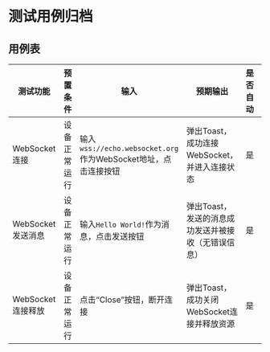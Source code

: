 # 测试用例归档

## 用例表

| 测试功能          | 预置条件     | 输入                                                         | 预期输出                                            | 是否自动 | 测试结果 |
| ----------------- | ------------ | ------------------------------------------------------------ | --------------------------------------------------- | -------- | -------- |
| WebSocket连接     | 设备正常运行 | 输入`wss://echo.websocket.org`作为WebSocket地址，点击连接按钮 | 弹出Toast，成功连接WebSocket，并进入连接状态        | 是       | pass     |
| WebSocket发送消息 | 设备正常运行 | 输入`Hello World!`作为消息，点击发送按钮                     | 弹出Toast，发送的消息成功发送并被接收（无错误信息） | 是       | pass     |
| WebSocket连接释放 | 设备正常运行 | 点击“Close”按钮，断开连接                                    | 弹出Toast，成功关闭WebSocket连接并释放资源          | 是       | pass     |
